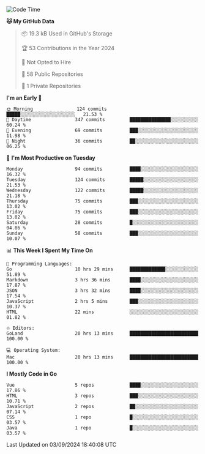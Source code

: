 <!--START_SECTION:waka-->
![Code Time](http://img.shields.io/badge/Code%20Time-1%2C246%20hrs%2011%20mins-blue)

**🐱 My GitHub Data** 

> 📦 19.3 kB Used in GitHub's Storage 
 > 
> 🏆 53 Contributions in the Year 2024
 > 
> 🚫 Not Opted to Hire
 > 
> 📜 58 Public Repositories 
 > 
> 🔑 1 Private Repositories 
 > 
**I'm an Early 🐤** 

```text
🌞 Morning                124 commits         █████░░░░░░░░░░░░░░░░░░░░   21.53 % 
🌆 Daytime                347 commits         ███████████████░░░░░░░░░░   60.24 % 
🌃 Evening                69 commits          ███░░░░░░░░░░░░░░░░░░░░░░   11.98 % 
🌙 Night                  36 commits          ██░░░░░░░░░░░░░░░░░░░░░░░   06.25 % 
```
📅 **I'm Most Productive on Tuesday** 

```text
Monday                   94 commits          ████░░░░░░░░░░░░░░░░░░░░░   16.32 % 
Tuesday                  124 commits         █████░░░░░░░░░░░░░░░░░░░░   21.53 % 
Wednesday                122 commits         █████░░░░░░░░░░░░░░░░░░░░   21.18 % 
Thursday                 75 commits          ███░░░░░░░░░░░░░░░░░░░░░░   13.02 % 
Friday                   75 commits          ███░░░░░░░░░░░░░░░░░░░░░░   13.02 % 
Saturday                 28 commits          █░░░░░░░░░░░░░░░░░░░░░░░░   04.86 % 
Sunday                   58 commits          ███░░░░░░░░░░░░░░░░░░░░░░   10.07 % 
```


📊 **This Week I Spent My Time On** 

```text
💬 Programming Languages: 
Go                       10 hrs 29 mins      █████████████░░░░░░░░░░░░   51.89 % 
Markdown                 3 hrs 36 mins       ████░░░░░░░░░░░░░░░░░░░░░   17.87 % 
JSON                     3 hrs 32 mins       ████░░░░░░░░░░░░░░░░░░░░░   17.54 % 
JavaScript               2 hrs 5 mins        ███░░░░░░░░░░░░░░░░░░░░░░   10.37 % 
HTML                     22 mins             ░░░░░░░░░░░░░░░░░░░░░░░░░   01.82 % 

🔥 Editors: 
GoLand                   20 hrs 13 mins      █████████████████████████   100.00 % 

💻 Operating System: 
Mac                      20 hrs 13 mins      █████████████████████████   100.00 % 
```

**I Mostly Code in Go** 

```text
Vue                      5 repos             ████░░░░░░░░░░░░░░░░░░░░░   17.86 % 
HTML                     3 repos             ███░░░░░░░░░░░░░░░░░░░░░░   10.71 % 
JavaScript               2 repos             ██░░░░░░░░░░░░░░░░░░░░░░░   07.14 % 
CSS                      1 repo              █░░░░░░░░░░░░░░░░░░░░░░░░   03.57 % 
Java                     1 repo              █░░░░░░░░░░░░░░░░░░░░░░░░   03.57 % 
```




 Last Updated on 03/09/2024 18:40:08 UTC
<!--END_SECTION:waka-->
